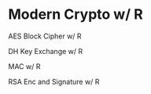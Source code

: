 # Modern Crypto w/ R

AES Block Cipher w/ R

DH Key Exchange w/ R

MAC w/ R

RSA Enc and Signature w/ R
